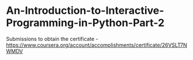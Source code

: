 # An-Introduction-to-Interactive-Programming-in-Python-Part-2
Submissions to obtain the certificate - https://www.coursera.org/account/accomplishments/certificate/26VSLT7NWMDV
